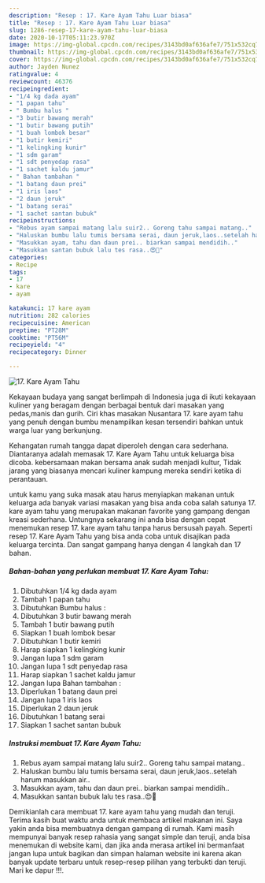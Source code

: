 ```yaml
---
description: "Resep : 17. Kare Ayam Tahu Luar biasa"
title: "Resep : 17. Kare Ayam Tahu Luar biasa"
slug: 1286-resep-17-kare-ayam-tahu-luar-biasa
date: 2020-10-17T05:11:23.970Z
image: https://img-global.cpcdn.com/recipes/3143bd0af636afe7/751x532cq70/17-kare-ayam-tahu-foto-resep-utama.jpg
thumbnail: https://img-global.cpcdn.com/recipes/3143bd0af636afe7/751x532cq70/17-kare-ayam-tahu-foto-resep-utama.jpg
cover: https://img-global.cpcdn.com/recipes/3143bd0af636afe7/751x532cq70/17-kare-ayam-tahu-foto-resep-utama.jpg
author: Jayden Nunez
ratingvalue: 4
reviewcount: 46376
recipeingredient:
- "1/4 kg dada ayam"
- "1 papan tahu"
- " Bumbu halus "
- "3 butir bawang merah"
- "1 butir bawang putih"
- "1 buah lombok besar"
- "1 butir kemiri"
- "1 kelingking kunir"
- "1 sdm garam"
- "1 sdt penyedap rasa"
- "1 sachet kaldu jamur"
- " Bahan tambahan "
- "1 batang daun prei"
- "1 iris laos"
- "2 daun jeruk"
- "1 batang serai"
- "1 sachet santan bubuk"
recipeinstructions:
- "Rebus ayam sampai matang lalu suir2.. Goreng tahu sampai matang.."
- "Haluskan bumbu lalu tumis bersama serai, daun jeruk,laos..setelah harum masukkan air.."
- "Masukkan ayam, tahu dan daun prei.. biarkan sampai mendidih.."
- "Masukkan santan bubuk lalu tes rasa..😍🥰"
categories:
- Recipe
tags:
- 17
- kare
- ayam

katakunci: 17 kare ayam 
nutrition: 282 calories
recipecuisine: American
preptime: "PT28M"
cooktime: "PT56M"
recipeyield: "4"
recipecategory: Dinner

---
```



![17. Kare Ayam Tahu](https://img-global.cpcdn.com/recipes/3143bd0af636afe7/751x532cq70/17-kare-ayam-tahu-foto-resep-utama.jpg)

Kekayaan budaya yang sangat berlimpah di Indonesia juga di ikuti kekayaan kuliner yang beragam dengan berbagai bentuk dari masakan yang pedas,manis dan gurih. Ciri khas masakan Nusantara 17. kare ayam tahu yang penuh dengan bumbu menampilkan kesan tersendiri bahkan untuk warga luar yang berkunjung.


Kehangatan rumah tangga dapat diperoleh dengan cara sederhana. Diantaranya adalah memasak 17. Kare Ayam Tahu untuk keluarga bisa dicoba. kebersamaan makan bersama anak sudah menjadi kultur, Tidak jarang yang biasanya mencari kuliner kampung mereka sendiri ketika di perantauan.



untuk kamu yang suka masak atau harus menyiapkan makanan untuk keluarga ada banyak variasi masakan yang bisa anda coba salah satunya 17. kare ayam tahu yang merupakan makanan favorite yang gampang dengan kreasi sederhana. Untungnya sekarang ini anda bisa dengan cepat menemukan resep 17. kare ayam tahu tanpa harus bersusah payah.
Seperti resep 17. Kare Ayam Tahu yang bisa anda coba untuk disajikan pada keluarga tercinta. Dan sangat gampang hanya dengan 4 langkah dan 17 bahan.


<!--inarticleads1-->

##### Bahan-bahan yang perlukan membuat 17. Kare Ayam Tahu:

1. Dibutuhkan 1/4 kg dada ayam
1. Tambah 1 papan tahu
1. Dibutuhkan  Bumbu halus :
1. Dibutuhkan 3 butir bawang merah
1. Tambah 1 butir bawang putih
1. Siapkan 1 buah lombok besar
1. Dibutuhkan 1 butir kemiri
1. Harap siapkan 1 kelingking kunir
1. Jangan lupa 1 sdm garam
1. Jangan lupa 1 sdt penyedap rasa
1. Harap siapkan 1 sachet kaldu jamur
1. Jangan lupa  Bahan tambahan :
1. Diperlukan 1 batang daun prei
1. Jangan lupa 1 iris laos
1. Diperlukan 2 daun jeruk
1. Dibutuhkan 1 batang serai
1. Siapkan 1 sachet santan bubuk




<!--inarticleads2-->

##### Instruksi membuat  17. Kare Ayam Tahu:

1. Rebus ayam sampai matang lalu suir2.. Goreng tahu sampai matang..
1. Haluskan bumbu lalu tumis bersama serai, daun jeruk,laos..setelah harum masukkan air..
1. Masukkan ayam, tahu dan daun prei.. biarkan sampai mendidih..
1. Masukkan santan bubuk lalu tes rasa..😍🥰




Demikianlah cara membuat 17. kare ayam tahu yang mudah dan teruji. Terima kasih buat waktu anda untuk membaca artikel makanan ini. Saya yakin anda bisa membuatnya dengan gampang di rumah. Kami masih mempunyai banyak resep rahasia yang sangat simple dan teruji, anda bisa menemukan di website kami, dan jika anda merasa artikel ini bermanfaat jangan lupa untuk bagikan dan simpan halaman website ini karena akan banyak update terbaru untuk resep-resep pilihan yang terbukti dan teruji. Mari ke dapur !!!. 
